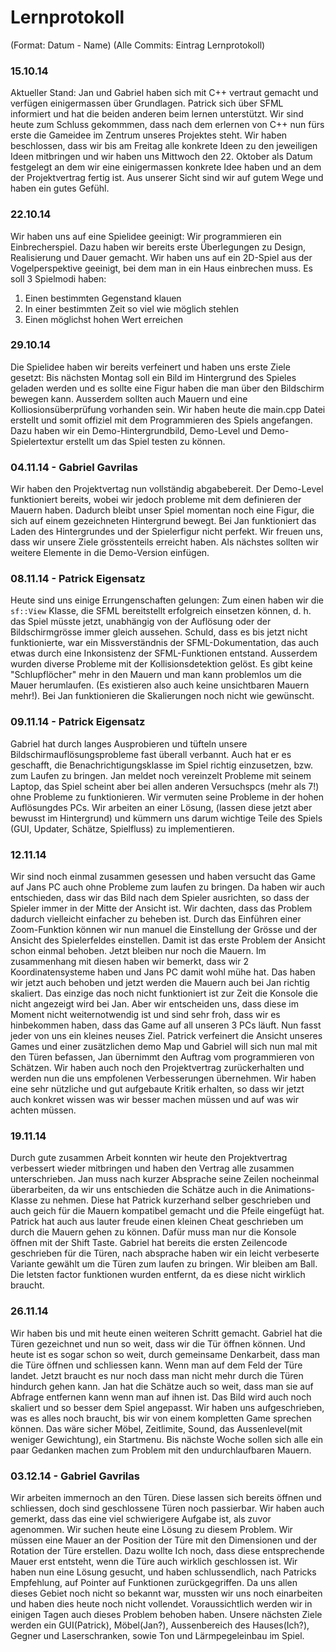 ﻿# Lernprotokoll

(Format: Datum - Name)
(Alle Commits: Eintrag Lernprotokoll)

### 15.10.14

Aktueller Stand: Jan und Gabriel haben sich mit C++ vertraut gemacht und verfügen einigermassen über Grundlagen. Patrick sich über SFML informiert und hat die beiden anderen beim lernen unterstützt.
Wir sind heute zum Schluss gekommmen, dass nach dem erlernen von C++ nun fürs erste die Gameidee im Zentrum unseres Projektes steht. Wir haben beschlossen, dass wir bis am Freitag alle konkrete Ideen zu den jeweiligen Ideen mitbringen und wir haben uns Mittwoch den 22. Oktober als Datum festgelegt an dem wir eine einigermassen konkrete Idee haben und an dem der Projektvertrag fertig ist. Aus unserer Sicht sind wir auf gutem Wege und haben ein gutes Gefühl.

### 22.10.14

Wir haben uns auf eine Spielidee geeinigt: Wir programmieren ein Einbrecherspiel. Dazu haben wir bereits erste Überlegungen zu Design, Realisierung und Dauer gemacht. Wir haben uns auf ein 2D-Spiel aus der Vogelperspektive geeinigt, bei dem man in ein Haus einbrechen muss. Es soll 3 Spielmodi haben:
  1. Einen bestimmten Gegenstand klauen
  2. In einer bestimmten Zeit so viel wie möglich stehlen
  3. Einen möglichst hohen Wert erreichen

### 29.10.14

Die Spielidee haben wir bereits verfeinert und haben uns erste Ziele gesetzt: Bis nächsten Montag soll ein Bild im Hintergrund des Spieles geladen werden und es sollte eine Figur haben die man über den Bildschirm bewegen kann. Ausserdem sollten auch Mauern und eine Kolliosionsüberprüfung vorhanden sein. Wir haben heute die main.cpp Datei erstellt und  somit offiziel mit dem Programmieren des Spiels angefangen. Dazu haben wir ein Demo-Hintergrundbild, Demo-Level und Demo-Spielertextur erstellt um das Spiel testen zu können.

### 04.11.14 - Gabriel Gavrilas

Wir haben den Projektvertag nun vollständig abgabebereit. Der Demo-Level funktioniert bereits, wobei wir jedoch probleme mit dem definieren der Mauern haben. Dadurch bleibt unser Spiel momentan noch eine Figur, die sich auf einem gezeichneten Hintergrund bewegt. Bei Jan funktioniert das Laden des Hintergrundes und der Spielerfigur nicht perfekt. Wir freuen uns, dass wir unsere Ziele grösstenteils erreicht haben. Als nächstes sollten wir weitere Elemente in die Demo-Version einfügen.

### 08.11.14 - Patrick Eigensatz

Heute sind uns einige Errungenschaften gelungen: Zum einen haben wir die `sf::View` Klasse, die SFML bereitstellt erfolgreich einsetzen können, d. h. das Spiel müsste jetzt,
unabhängig von der Auflösung oder der Bildschirmgrösse immer gleich aussehen. Schuld, dass es bis jetzt nicht funktionierte, war ein Missverständnis der SFML-Dokumentation,
das auch etwas durch eine Inkonsistenz der SFML-Funktionen entstand. Ausserdem wurden diverse Probleme mit der Kollisionsdetektion gelöst. Es gibt keine "Schlupflöcher" mehr
in den Mauern und man kann problemlos um die Mauer herumlaufen. (Es existieren also auch keine unsichtbaren Mauern mehr!). Bei Jan funktionieren die Skalierungen noch nicht wie gewünscht.


### 09.11.14 - Patrick Eigensatz

Gabriel hat durch langes Ausprobieren und tüfteln unsere Bildschirmauflösungsprobleme fast überall verbannt. Auch hat er es geschafft, die Benachrichtigungsklasse im Spiel richtig einzusetzen, bzw. zum Laufen zu bringen. Jan meldet
noch vereinzelt Probleme mit seinem Laptop, das Spiel scheint aber bei allen anderen Versuchspcs (mehr als 7!)
ohne Probleme zu funktionieren. Wir vermuten seine Probleme in der hohen Auflösungdes PCs. Wir arbeiten an einer Lösung, (lassen diese jetzt aber bewusst im Hintergrund) und
kümmern uns darum wichtige Teile des Spiels (GUI, Updater, Schätze, Spielfluss) zu implementieren.

### 12.11.14

Wir sind noch einmal zusammen gesessen und haben versucht das Game auf Jans PC auch ohne Probleme zum laufen zu bringen. Da haben wir auch entschieden, dass wir das Bild nach dem Spieler ausrichten, so dass der Spieler immer in der Mitte der Ansicht ist. Wir dachten, dass das Problem dadurch vielleicht einfacher zu beheben ist. Durch das Einführen einer Zoom-Funktion können wir nun manuel die Einstellung der Grösse und der Ansicht des Spielerfeldes einstellen. Damit ist das erste Problem der Ansicht schon einmal behoben. Jetzt bleiben nur noch die Mauern. Im zusammenhang mit diesen haben wir bemerkt, dass wir 2 Koordinatensysteme haben und Jans PC damit wohl mühe hat. Das haben wir jetzt auch behoben und jetzt werden die Mauern auch bei Jan richtig skaliert. Das einzige das noch nicht funktioniert ist zur Zeit die Konsole die nicht angezeigt wird bei Jan. Aber wir entscheiden uns, dass diese im Moment nicht weiternotwendig ist und sind sehr froh, dass wir es hinbekommen haben, dass das Game auf all unseren 3 PCs läuft. Nun fasst jeder von uns ein kleines neuses Ziel. Patrick verfeinert die Ansicht unseres Games und einer zusätzlichen demo Map und Gabriel will sich nun mal mit den Türen befassen, Jan übernimmt den Auftrag vom programmieren von Schätzen.
Wir haben auch noch den Projektvertrag zurückerhalten und werden nun die uns empfolenen Verbesserungen übernehmen. Wir haben eine sehr nützliche und gut aufgebaute Kritik erhalten, so dass wir jetzt auch konkret wissen was wir besser machen müssen und auf was wir achten müssen.

### 19.11.14

Durch gute zusammen Arbeit konnten wir heute den Projektvertrag verbessert wieder mitbringen und haben den Vertrag alle zusammen unterschrieben. 
Jan muss nach kurzer Absprache seine Zeilen nocheinmal überarbeiten, da wir uns entschieden die Schätze auch in die Animations-Klasse zu nehmen. Diese hat Patrick kurzerhand selber geschrieben und auch geich für die Mauern kompatibel gemacht und die Pfeile eingefügt hat. Patrick hat auch aus lauter freude einen kleinen Cheat geschrieben um durch die Mauern gehen zu können. Dafür muss man nur die Konsole öffnen mit der Shift Taste. Gabriel hat bereits die ersten Zeilencode geschrieben für die Türen, nach absprache haben wir ein leicht verbeserte Variante gewählt um die Türen zum laufen zu bringen. Wir bleiben am Ball. Die letsten factor funktionen wurden entfernt, da es diese nicht wirklich braucht.

### 26.11.14

Wir haben bis und mit heute einen weiteren Schritt gemacht. Gabriel hat die Türen gezeichnet und nun so weit, dass wir die Tür öffnen können. Und heute ist es sogar schon so weit, durch gemeinsame Denkarbeit, dass man die Türe öffnen und schliessen kann. Wenn man auf dem Feld der Türe landet. Jetzt braucht es nur noch dass man nicht mehr durch die Türen hindurch gehen kann. Jan hat die Schätze auch so weit, dass man sie auf Abfrage entfernen kann wenn man auf ihnen ist. Das Bild wird auch noch skaliert und so besser dem Spiel angepasst. Wir haben uns aufgeschrieben, was es alles noch braucht, bis wir von einem kompletten Game sprechen können. Das wäre sicher Möbel, Zeitlimite, Sound, das Aussenlevel(mit weniger Gewichtung), ein Startmenu. Bis nächste Woche sollen sich alle ein paar Gedanken machen zum Problem  mit den undurchlaufbaren Mauern.

### 03.12.14 - Gabriel Gavrilas

Wir arbeiten immernoch an den Türen. Diese lassen sich bereits öffnen und schliessen, doch sind geschlossene Türen noch passierbar. Wir haben auch gemerkt, dass das eine viel schwierigere Aufgabe ist, als zuvor agenommen. Wir suchen heute eine Lösung zu diesem Problem.
Wir müssen eine Mauer an der Position der Türe mit den Dimensionen und der Rotation der Türe erstellen.
Dazu wollte Ich noch, dass diese entsprechende Mauer erst entsteht, wenn die Türe auch wirklich geschlossen ist.
Wir haben nun eine Lösung gesucht, und haben schlussendlich, nach Patricks Empfehlung, auf Pointer auf Funktionen zurückgegriffen.
Da uns allen dieses Gebiet noch nicht so bekannt war, mussten wir uns noch einarbeiten und haben dies heute noch nicht vollendet.
Voraussichtlich werden wir in einigen Tagen auch dieses Problem behoben haben.
Unsere nächsten Ziele werden ein GUI(Patrick), Möbel(Jan?), Aussenbereich des Hauses(Ich?), Gegner und Laserschranken, sowie Ton und Lärmpegeleinbau im Spiel.
